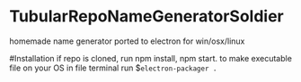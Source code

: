 

# TubularRepoNameGeneratorSoldier
homemade name generator ported to electron for win/osx/linux

#Installation
if repo is cloned, run npm install, npm start.
to make executable file on your OS in file terminal run $`electron-packager .`
